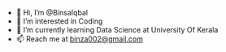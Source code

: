 - 👋 Hi, I’m @BinsaIqbal
- 👀 I’m interested in Coding
- 🌱 I’m currently learning Data Science at University Of Kerala 
- 📫 Reach me at binza002@gmail.com

<!---
BinsaIqbal/BinsaIqbal is a ✨ special ✨ repository because its `README.md` (this file) appears on your GitHub profile.
You can click the Preview link to take a look at your changes.
--->
